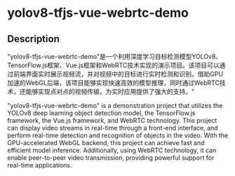 # yolov8-tfjs-vue-webrtc-demo

## Description

"yolov8-tfjs-vue-webrtc-demo"是一个利用深度学习目标检测模型YOLOv8、TensorFlow.js框架、Vue.js框架和WebRTC技术实现的演示项目。该项目可以通过前端界面实时展示视频流，并对视频中的目标进行实时检测和识别。借助GPU加速的WebGL后端，该项目能够实现快速高效的模型推理，同时通过WebRTC技术，还能够实现点对点的视频传输，为实时应用提供了强大的支持。"

"yolov8-tfjs-vue-webrtc-demo" is a demonstration project that utilizes the YOLOv8 deep learning object detection model, the TensorFlow.js framework, the Vue.js framework, and WebRTC technology. This project can display video streams in real-time through a front-end interface, and perform real-time detection and recognition of objects in the video. With the GPU-accelerated WebGL backend, this project can achieve fast and efficient model inference. Additionally, using WebRTC technology, it can enable peer-to-peer video transmission, providing powerful support for real-time applications.
